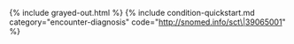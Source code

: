 {% include grayed-out.html %} {% include condition-quickstart.md category="encounter-diagnosis" code="http://snomed.info/sct\|39065001"  %}
</div><!-- grayed-out -->